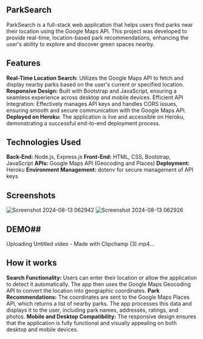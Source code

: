 
## ParkSearch
ParkSearch is a full-stack web application that helps users find parks near their location using the Google Maps API. This project was developed to provide real-time, location-based park recommendations, enhancing the user's ability to explore and discover green spaces nearby.

## Features
**Real-Time Location Search:** Utilizes the Google Maps API to fetch and display nearby parks based on the user's current or specified location.
**Responsive Design:** Built with Bootstrap and JavaScript, ensuring a seamless experience across desktop and mobile devices.
Efficient API Integration: Effectively manages API keys and handles CORS issues, ensuring smooth and secure communication with the Google Maps API.
**Deployed on Heroku:** The application is live and accessible on Heroku, demonstrating a successful end-to-end deployment process.

## Technologies Used
**Back-End:** Node.js, Express.js
**Front-End:** HTML, CSS, Bootstrap, JavaScript
**APIs:** Google Maps API (Geocoding and Places)
**Deployment:** Heroku
**Environment Management:** dotenv for secure management of API keys

## Screenshots
![Screenshot 2024-08-13 062942](https://github.com/user-attachments/assets/d95ce85d-086e-4979-b28c-18327dffa863) ![Screenshot 2024-08-13 062926](https://github.com/user-attachments/assets/bcc6afa6-c645-4ec9-b55b-a20ee2d4de92) 

## DEMO##
Uploading Untitled video - Made with Clipchamp (3).mp4…

## How it works

**Search Functionality:** Users can enter their location or allow the application to detect it automatically. The app then uses the Google Maps Geocoding API to convert the location into geographic coordinates.
**Park Recommendations:** The coordinates are sent to the Google Maps Places API, which returns a list of nearby parks. The app processes this data and displays it to the user, including park names, addresses, ratings, and photos.
**Mobile and Desktop Compatibility:** The responsive design ensures that the application is fully functional and visually appealing on both desktop and mobile devices.

